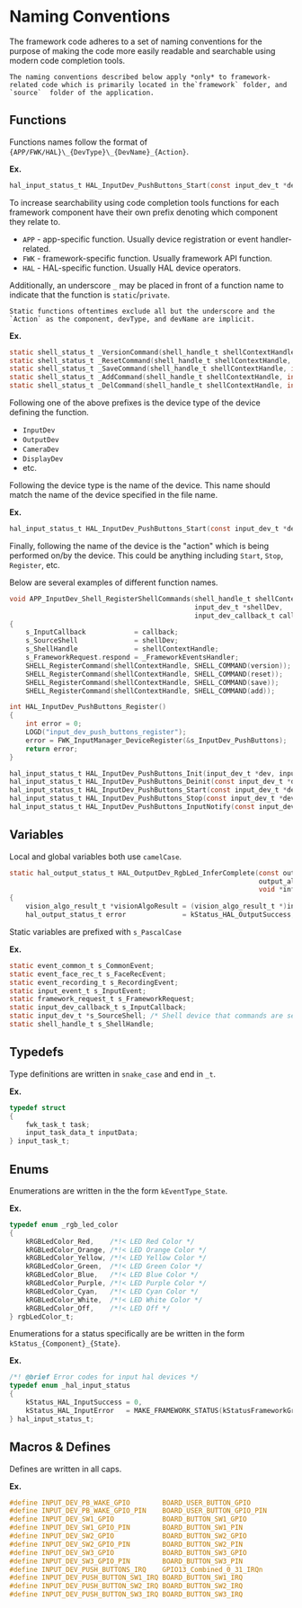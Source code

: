 ---
---

# Naming Conventions

The framework code adheres to a set of naming conventions
for the purpose of making the code more easily readable and searchable using modern code completion tools.

```{note}
The naming conventions described below apply *only* to framework-related code which is primarily located in the`framework` folder, and `source`  folder of the application.
```

## Functions

Functions names follow the format of `{APP/FWK/HAL}\_{DevType}\_{DevName}_{Action}`.

**Ex.**

```c title="HAL/common/hal_input_push_buttons.c"
hal_input_status_t HAL_InputDev_PushButtons_Start(const input_dev_t *dev);
```

To increase searchability using code completion tools
functions for each framework component have their own prefix denoting which component they relate to.

- `APP` - app-specific function. Usually device registration or event handler-related.
- `FWK` - framework-specific function. Usually framework API function.
- `HAL` - HAL-specific function. Usually HAL device operators.

Additionally,
an underscore `_` may be placed in front of a function name to indicate that the function is `static`/`private`.

```{note}
Static functions oftentimes exclude all but the underscore and the `Action` as the component, devType, and devName are implicit.
```

**Ex.**

```c title="Static Function Example"
static shell_status_t _VersionCommand(shell_handle_t shellContextHandle, int32_t argc, char **argv);
static shell_status_t _ResetCommand(shell_handle_t shellContextHandle, int32_t argc, char **argv);
static shell_status_t _SaveCommand(shell_handle_t shellContextHandle, int32_t argc, char **argv);
static shell_status_t _AddCommand(shell_handle_t shellContextHandle, int32_t argc, char **argv);
static shell_status_t _DelCommand(shell_handle_t shellContextHandle, int32_t argc, char **argv);
```

Following one of the above prefixes is the device type of the device defining the function.

- `InputDev`
- `OutputDev`
- `CameraDev`
- `DisplayDev`
- etc.

Following the device type is the name of the device.
This name should match the name of the device specified in the file name.

**Ex.**

```c title="HAL/common/hal_input_push_buttons.c"
hal_input_status_t HAL_InputDev_PushButtons_Start(const input_dev_t *dev);
```

Finally, following the name of the device is the "action" which is being performed on/by the device. This could be anything including `Start`, `Stop`, `Register`, etc.

Below are several examples of different function names.

```c title="APP Function Example" {0}
void APP_InputDev_Shell_RegisterShellCommands(shell_handle_t shellContextHandle,
                                              input_dev_t *shellDev,
                                              input_dev_callback_t callback)
{
    s_InputCallback            = callback;
    s_SourceShell              = shellDev;
    s_ShellHandle              = shellContextHandle;
    s_FrameworkRequest.respond = _FrameworkEventsHandler;
    SHELL_RegisterCommand(shellContextHandle, SHELL_COMMAND(version));
    SHELL_RegisterCommand(shellContextHandle, SHELL_COMMAND(reset));
    SHELL_RegisterCommand(shellContextHandle, SHELL_COMMAND(save));
    SHELL_RegisterCommand(shellContextHandle, SHELL_COMMAND(add));
```

```c title="FWK Function Example" {5}
int HAL_InputDev_PushButtons_Register()
{
    int error = 0;
    LOGD("input_dev_push_buttons_register");
    error = FWK_InputManager_DeviceRegister(&s_InputDev_PushButtons);
    return error;
}
```

```c title="HAL Function Example"
hal_input_status_t HAL_InputDev_PushButtons_Init(input_dev_t *dev, input_dev_callback_t callback);
hal_input_status_t HAL_InputDev_PushButtons_Deinit(const input_dev_t *dev);
hal_input_status_t HAL_InputDev_PushButtons_Start(const input_dev_t *dev);
hal_input_status_t HAL_InputDev_PushButtons_Stop(const input_dev_t *dev);
hal_input_status_t HAL_InputDev_PushButtons_InputNotify(const input_dev_t *dev, void *param);
```

## Variables

Local and global variables both use `camelCase`.

```c title="Local Variable Example" {5,6}
static hal_output_status_t HAL_OutputDev_RgbLed_InferComplete(const output_dev_t *dev,
                                                              output_algo_source_t source,
                                                              void *inferResult)
{
    vision_algo_result_t *visionAlgoResult = (vision_algo_result_t *)inferResult;
    hal_output_status_t error              = kStatus_HAL_OutputSuccess;
```

Static variables are prefixed with `s_PascalCase`

**Ex.**

```c title="Static Variable Example"
static event_common_t s_CommonEvent;
static event_face_rec_t s_FaceRecEvent;
static event_recording_t s_RecordingEvent;
static input_event_t s_InputEvent;
static framework_request_t s_FrameworkRequest;
static input_dev_callback_t s_InputCallback;
static input_dev_t *s_SourceShell; /* Shell device that commands are sent over */
static shell_handle_t s_ShellHandle;
```

## Typedefs

Type definitions are written in `snake_case` and end in `_t`.

**Ex.**

```c title="Typedef Example"
typedef struct
{
    fwk_task_t task;
    input_task_data_t inputData;
} input_task_t;
```

## Enums

Enumerations are written in the the form `kEventType_State`.

**Ex.**

```c title="Enumeration Example"
typedef enum _rgb_led_color
{
    kRGBLedColor_Red,    /*!< LED Red Color */
    kRGBLedColor_Orange, /*!< LED Orange Color */
    kRGBLedColor_Yellow, /*!< LED Yellow Color */
    kRGBLedColor_Green,  /*!< LED Green Color */
    kRGBLedColor_Blue,   /*!< LED Blue Color */
    kRGBLedColor_Purple, /*!< LED Purple Color */
    kRGBLedColor_Cyan,   /*!< LED Cyan Color */
    kRGBLedColor_White,  /*!< LED White Color */
    kRGBLedColor_Off,    /*!< LED Off */
} rgbLedColor_t;
```

Enumerations for a status specifically are be written in the form `kStatus_{Component}_{State}`.

**Ex.**

```c Enumeration title="Status Example"
/*! @brief Error codes for input hal devices */
typedef enum _hal_input_status
{
    kStatus_HAL_InputSuccess = 0,                                                      /*!< Successfully */
    kStatus_HAL_InputError   = MAKE_FRAMEWORK_STATUS(kStatusFrameworkGroups_Input, 1), /*!< Error occurs */
} hal_input_status_t;
```

## Macros & Defines

Defines are written in all caps.

**Ex.**

```c title="HAL/common/hal_input_push_buttons.c"
#define INPUT_DEV_PB_WAKE_GPIO        BOARD_USER_BUTTON_GPIO
#define INPUT_DEV_PB_WAKE_GPIO_PIN    BOARD_USER_BUTTON_GPIO_PIN
#define INPUT_DEV_SW1_GPIO            BOARD_BUTTON_SW1_GPIO
#define INPUT_DEV_SW1_GPIO_PIN        BOARD_BUTTON_SW1_PIN
#define INPUT_DEV_SW2_GPIO            BOARD_BUTTON_SW2_GPIO
#define INPUT_DEV_SW2_GPIO_PIN        BOARD_BUTTON_SW2_PIN
#define INPUT_DEV_SW3_GPIO            BOARD_BUTTON_SW3_GPIO
#define INPUT_DEV_SW3_GPIO_PIN        BOARD_BUTTON_SW3_PIN
#define INPUT_DEV_PUSH_BUTTONS_IRQ    GPIO13_Combined_0_31_IRQn
#define INPUT_DEV_PUSH_BUTTON_SW1_IRQ BOARD_BUTTON_SW1_IRQ
#define INPUT_DEV_PUSH_BUTTON_SW2_IRQ BOARD_BUTTON_SW2_IRQ
#define INPUT_DEV_PUSH_BUTTON_SW3_IRQ BOARD_BUTTON_SW3_IRQ
```
